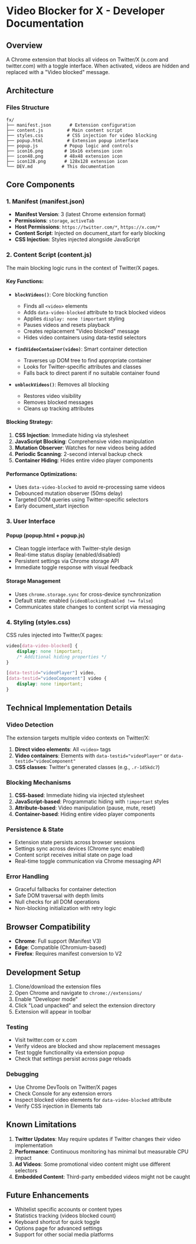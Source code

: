 # Video Blocker for X - Developer Documentation

## Overview

A Chrome extension that blocks all videos on Twitter/X (x.com and twitter.com) with a toggle interface. When activated, videos are hidden and replaced with a "Video blocked" message.

## Architecture

### Files Structure

```
fx/
├── manifest.json       # Extension configuration
├── content.js         # Main content script
├── styles.css         # CSS injection for video blocking
├── popup.html         # Extension popup interface
├── popup.js          # Popup logic and controls
├── icon16.png        # 16x16 extension icon
├── icon48.png        # 48x48 extension icon
├── icon128.png       # 128x128 extension icon
└── DEV.md           # This documentation
```

## Core Components

### 1. Manifest (manifest.json)

- **Manifest Version**: 3 (latest Chrome extension format)
- **Permissions**: `storage`, `activeTab`
- **Host Permissions**: `https://twitter.com/*`, `https://x.com/*`
- **Content Script**: Injected on document_start for early blocking
- **CSS Injection**: Styles injected alongside JavaScript

### 2. Content Script (content.js)

The main blocking logic runs in the context of Twitter/X pages.

#### Key Functions:

- **`blockVideos()`**: Core blocking function
  - Finds all `<video>` elements
  - Adds `data-video-blocked` attribute to track blocked videos
  - Applies `display: none !important` styling
  - Pauses videos and resets playback
  - Creates replacement "Video blocked" message
  - Hides video containers using data-testid selectors

- **`findVideoContainer(video)`**: Smart container detection
  - Traverses up DOM tree to find appropriate container
  - Looks for Twitter-specific attributes and classes
  - Falls back to direct parent if no suitable container found

- **`unblockVideos()`**: Removes all blocking
  - Restores video visibility
  - Removes blocked messages
  - Cleans up tracking attributes

#### Blocking Strategy:

1. **CSS Injection**: Immediate hiding via stylesheet
2. **JavaScript Blocking**: Comprehensive video manipulation
3. **Mutation Observer**: Watches for new videos being added
4. **Periodic Scanning**: 2-second interval backup check
5. **Container Hiding**: Hides entire video player components

#### Performance Optimizations:

- Uses `data-video-blocked` to avoid re-processing same videos
- Debounced mutation observer (50ms delay)
- Targeted DOM queries using Twitter-specific selectors
- Early document_start injection

### 3. User Interface

#### Popup (popup.html + popup.js)

- Clean toggle interface with Twitter-style design
- Real-time status display (enabled/disabled)
- Persistent settings via Chrome storage API
- Immediate toggle response with visual feedback

#### Storage Management

- Uses `chrome.storage.sync` for cross-device synchronization
- Default state: enabled (`videoBlockingEnabled !== false`)
- Communicates state changes to content script via messaging

### 4. Styling (styles.css)

CSS rules injected into Twitter/X pages:

```css
video[data-video-blocked] {
    display: none !important;
    /* Additional hiding properties */
}

[data-testid="videoPlayer"] video,
[data-testid="videoComponent"] video {
    display: none !important;
}
```

## Technical Implementation Details

### Video Detection

The extension targets multiple video contexts on Twitter/X:

1. **Direct video elements**: All `<video>` tags
2. **Video containers**: Elements with `data-testid="videoPlayer"` or `data-testid="videoComponent"`
3. **CSS classes**: Twitter's generated classes (e.g., `.r-1d5kdc7`)

### Blocking Mechanisms

1. **CSS-based**: Immediate hiding via injected stylesheet
2. **JavaScript-based**: Programmatic hiding with `!important` styles
3. **Attribute-based**: Video manipulation (pause, mute, reset)
4. **Container-based**: Hiding entire video player components

### Persistence & State

- Extension state persists across browser sessions
- Settings sync across devices (Chrome sync enabled)
- Content script receives initial state on page load
- Real-time toggle communication via Chrome messaging API

### Error Handling

- Graceful fallbacks for container detection
- Safe DOM traversal with depth limits
- Null checks for all DOM operations
- Non-blocking initialization with retry logic

## Browser Compatibility

- **Chrome**: Full support (Manifest V3)
- **Edge**: Compatible (Chromium-based)
- **Firefox**: Requires manifest conversion to V2

## Development Setup

1. Clone/download the extension files
2. Open Chrome and navigate to `chrome://extensions/`
3. Enable "Developer mode"
4. Click "Load unpacked" and select the extension directory
5. Extension will appear in toolbar

### Testing

- Visit twitter.com or x.com
- Verify videos are blocked and show replacement messages
- Test toggle functionality via extension popup
- Check that settings persist across page reloads

### Debugging

- Use Chrome DevTools on Twitter/X pages
- Check Console for any extension errors
- Inspect blocked video elements for `data-video-blocked` attribute
- Verify CSS injection in Elements tab

## Known Limitations

1. **Twitter Updates**: May require updates if Twitter changes their video implementation
2. **Performance**: Continuous monitoring has minimal but measurable CPU impact
3. **Ad Videos**: Some promotional video content might use different selectors
4. **Embedded Content**: Third-party embedded videos might not be caught

## Future Enhancements

- Whitelist specific accounts or content types
- Statistics tracking (videos blocked count)
- Keyboard shortcut for quick toggle
- Options page for advanced settings
- Support for other social media platforms